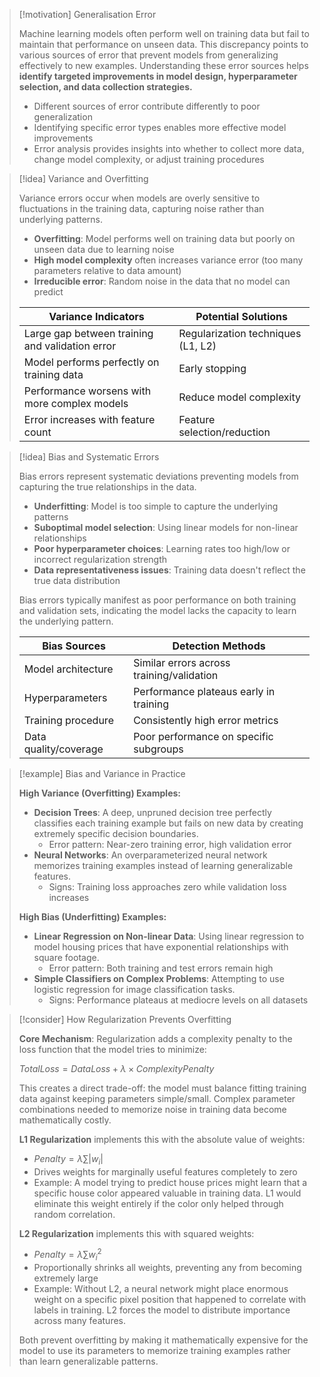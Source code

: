 > [!motivation] Generalisation Error
> 
> Machine learning models often perform well on training data but fail to maintain that performance on unseen data. This discrepancy points to various sources of error that prevent models from generalizing effectively to new examples. Understanding these error sources helps **identify targeted improvements in model design, hyperparameter selection, and data collection strategies.**
> 
> - Different sources of error contribute differently to poor generalization
> - Identifying specific error types enables more effective model improvements
> - Error analysis provides insights into whether to collect more data, change model complexity, or adjust training procedures

> [!idea] Variance and Overfitting
> 
> Variance errors occur when models are overly sensitive to fluctuations in the training data, capturing noise rather than underlying patterns.
> 
> - **Overfitting**: Model performs well on training data but poorly on unseen data due to learning noise
> - **High model complexity** often increases variance error (too many parameters relative to data amount)
> - **Irreducible error**: Random noise in the data that no model can predict
> 
> |Variance Indicators|Potential Solutions|
> |---|---|
> |Large gap between training and validation error|Regularization techniques (L1, L2)|
> |Model performs perfectly on training data|Early stopping|
> |Performance worsens with more complex models|Reduce model complexity|
> |Error increases with feature count|Feature selection/reduction|

> [!idea] Bias and Systematic Errors
> 
> Bias errors represent systematic deviations preventing models from capturing the true relationships in the data.
> 
> - **Underfitting**: Model is too simple to capture the underlying patterns
> - **Suboptimal model selection**: Using linear models for non-linear relationships
> - **Poor hyperparameter choices**: Learning rates too high/low or incorrect regularization strength
> - **Data representativeness issues**: Training data doesn't reflect the true data distribution
> 
> Bias errors typically manifest as poor performance on both training and validation sets, indicating the model lacks the capacity to learn the underlying pattern.
> 
> |Bias Sources|Detection Methods|
> |---|---|
> |Model architecture|Similar errors across training/validation|
> |Hyperparameters|Performance plateaus early in training|
> |Training procedure|Consistently high error metrics|
> |Data quality/coverage|Poor performance on specific subgroups|

> [!example] Bias and Variance in Practice
> 
> **High Variance (Overfitting) Examples:**
> 
> - **Decision Trees**: A deep, unpruned decision tree perfectly classifies each training example but fails on new data by creating extremely specific decision boundaries.
>     - Error pattern: Near-zero training error, high validation error
> - **Neural Networks**: An overparameterized neural network memorizes training examples instead of learning generalizable features.
>     - Signs: Training loss approaches zero while validation loss increases
> 
> **High Bias (Underfitting) Examples:**
> 
> - **Linear Regression on Non-linear Data**: Using linear regression to model housing prices that have exponential relationships with square footage.
>     - Error pattern: Both training and test errors remain high
> - **Simple Classifiers on Complex Problems**: Attempting to use logistic regression for image classification tasks.
>     - Signs: Performance plateaus at mediocre levels on all datasets
> 

> [!consider] How Regularization Prevents Overfitting
> 
> **Core Mechanism**: Regularization adds a complexity penalty to the loss function that the model tries to minimize:
> 
> $TotalLoss = DataLoss + λ × ComplexityPenalty$
> 
> This creates a direct trade-off: the model must balance fitting training data against keeping parameters simple/small. Complex parameter combinations needed to memorize noise in training data become mathematically costly.
> 
> **L1 Regularization** implements this with the absolute value of weights:
> 
> - $Penalty = λ \sum |w_i|$
> - Drives weights for marginally useful features completely to zero
> - Example: A model trying to predict house prices might learn that a specific house color appeared valuable in training data. L1 would eliminate this weight entirely if the color only helped through random correlation.
> 
> **L2 Regularization** implements this with squared weights:
> 
> - $Penalty = λ \sum w_i^2$
> - Proportionally shrinks all weights, preventing any from becoming extremely large
> - Example: Without L2, a neural network might place enormous weight on a specific pixel position that happened to correlate with labels in training. L2 forces the model to distribute importance across many features.
> 
> Both prevent overfitting by making it mathematically expensive for the model to use its parameters to memorize training examples rather than learn generalizable patterns.